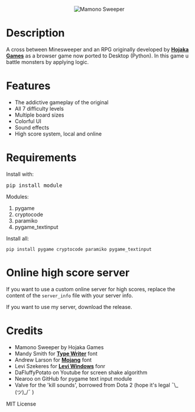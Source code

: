 <p align="center"><img src="https://user-images.githubusercontent.com/35411422/224362945-97d51b19-a21d-43d3-94b6-4a41f9f6e6dd.png" alt="Mamono Sweeper"></p>

# Description

A cross between Minesweeper and an RPG originally developed by **[Hojaka Games](http://www.hojamaka.com/)** as a browser game now ported to Desktop (Python).
In this game u battle monsters by applying logic.

# Features

- The addictive gameplay of the original
- All 7 difficulty levels
- Multiple board sizes
- Colorful UI
- Sound effects
- High score system, local and online

# Requirements

Install with:
<pre>pip install module</pre>

Modules: 
1. pygame
2. cryptocode
3. paramiko
4. pygame_textinput

Install all:
```
pip install pygame cryptocode paramiko pygame_textinput
```

# Online high score server

If you want to use a custom online server for high scores, replace the content of the <code>server_info</code> file with your server info.

If you want to use my server, download the release.

# Credits

- Mamono Sweeper by Hojaka Games
- Mandy Smith for **[Type Writer](https://fontstruct.com/fontstructions/show/212255/type_writer)** font
- Andrew Larson for **[Mojang](https://www.dafont.com/mojang.font#null)** font
- Levi Szekeres for **[Levi Windows](https://www.dafont.com/leviwindows.font)** fonr
- DaFluffyPotato on Youtube for screen shake algorithm
- Nearoo on GitHub for pygame text input module
- Valve for the 'kill sounds', borrowed from Dota 2 (hope it's legal ¯\\_ (ツ)_/¯ )

MIT License
